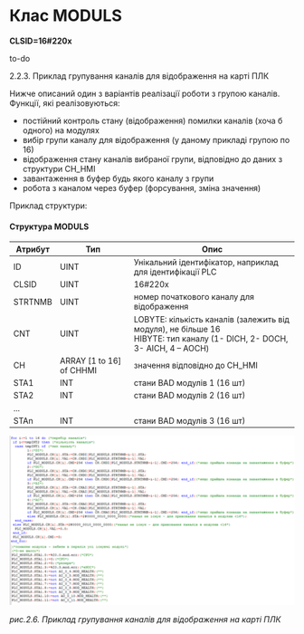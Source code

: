 # Клас MODULS

**CLSID=16#220x**

to-do

2.2.3. Приклад групування каналів для відображення на карті ПЛК

Нижче описаний один з варіантів реалізації роботи з групою каналів. Функції, які реалізовуються:
- постійний контроль стану (відображення) помилки каналів (хоча б одного) на модулях
- вибір групи каналу для відображення (у даному прикладі групою по 16)
-  відображення стану каналів вибраної групи, відповідно до даних з структури CH_HMI
-  завантаження в буфер будь якого каналу з групи
-  робота з каналом через буфер (форсування, зміна значення)

Приклад структури:
#### Структура MODULS
| Атрибут | Тип                        | Опис                                                         |
| ------- | -------------------------- | ------------------------------------------------------------ |
| ID      | UINT                       | Унікальний ідентифікатор, наприклад для ідентифікації PLC    |
| CLSID   | UINT                       | 16#220x                                                      |
| STRTNMB | UINT                       | номер початкового каналу для відображення                    |
| CNT     | UINT                       | LOBYTE: кількість каналів (залежить від модуля), не більше 16  <br/>HIBYTE: тип каналу (1- DICH, 2- DOCH, 3- AICH, 4 – AOCH) |
| CH      | ARRAY \[1 to 16\] of CHHMI | значення відповідно до CH\_HMI                               |
| STA1    | INT                        | стани BAD модулів 1 (16 шт)                                  |
| STA2    | INT                        | стани BAD модулів 2 (16 шт)                                  |
| ...     |                            |                                                              |
| STAn    | INT                        | стани BAD модулів 3 (16 шт)                                  |

![Приклад групування каналів для відображення на карті ПЛК](media/2_6.png)

_рис.2.6. Приклад групування каналів для відображення на карті ПЛК_


